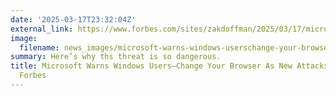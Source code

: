 ```yaml
---
date: '2025-03-17T23:32:04Z'
external_link: https://www.forbes.com/sites/zakdoffman/2025/03/17/microsoft-warns-windows-users-change-your-browser-as-new-attacks-underway/
image:
  filename: news_images/microsoft-warns-windows-userschange-your-browser-as-new-attacks-underway---forbes.jpg
summary: Here’s why ths threat is so dangerous.
title: Microsoft Warns Windows Users—Change Your Browser As New Attacks Underway -
  Forbes
---
```


